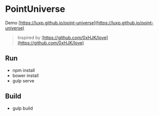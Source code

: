 # PointUniverse
Demo [https://luxp.github.io/point-universe](https://luxp.github.io/point-universe)
> Inspired by [https://github.com/0xHJK/love](https://github.com/0xHJK/love) 

## Run
- npm install
- bower install
- gulp serve

## Build
- gulp build
